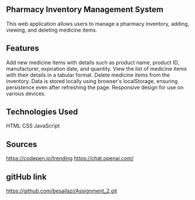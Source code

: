  ## Pharmacy Inventory Management System

This web application allows users to manage a pharmacy inventory, adding, viewing, and deleting medicine items.

 ## Features
Add new medicine items with details such as product name, product ID, manufacturer, expiration date, and quantity.
View the list of medicine items with their details in a tabular format.
Delete medicine items from the inventory.
Data is stored locally using browser's localStorage, ensuring persistence even after refreshing the page.
Responsive design for use on various devices.

 ## Technologies Used
HTML
CSS
JavaScript

 ## Sources
 https://codepen.io/trending
 https://chat.openai.com/

 ## gitHub link
 https://github.com/besailazi/Assignment_2.git